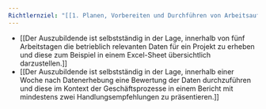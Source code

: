 ```yaml
---
Richtlernziel: "[[1. Planen, Vorbereiten und Durchführen von Arbeitsaufgaben in Abstimmung mit den kundenspezifischen Geschäfts- und Leistungsprozessen]]"
---
```

- [[Der Auszubildende ist selbstständig in der Lage, innerhalb von fünf Arbeitstagen die betrieblich relevanten Daten für ein Projekt zu erheben und diese zum Beispiel in einem Excel-Sheet übersichtlich darzustellen.]]
- [[Der Auszubildende ist selbstständig in der Lage, innerhalb einer Woche nach Datenerhebung eine Bewertung der Daten durchzuführen und diese im Kontext der Geschäftsprozesse in einem Bericht mit mindestens zwei Handlungsempfehlungen zu präsentieren.]]